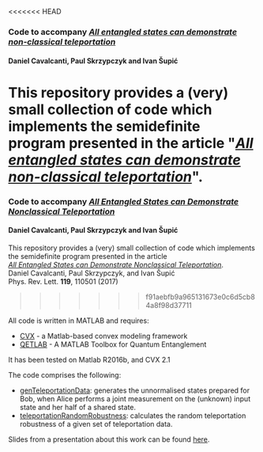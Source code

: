 <<<<<<< HEAD
### Code to accompany *[All entangled states can demonstrate non-classical teleportation](https://arxiv.org/abs/1607.03249)*
#### Daniel Cavalcanti, Paul Skrzypczyk and Ivan Šupić

This repository provides a (very) small collection of code which implements the semidefinite program presented in the article "*[All entangled states can demonstrate non-classical teleportation](https://arxiv.org/abs/1607.03249)*".
=======
### Code to accompany *[All Entangled States can Demonstrate Nonclassical Teleportation](https://doi.org/10.1103/PhysRevLett.119.110501)*
#### Daniel Cavalcanti, Paul Skrzypczyk and Ivan Šupić

This repository provides a (very) small collection of code which implements the semidefinite program presented in the article  
*[All Entangled States can Demonstrate Nonclassical Teleportation](https://doi.org/10.1103/PhysRevLett.119.110501)*.  
Daniel Cavalcanti, Paul Skrzypczyk, and Ivan Šupić  
Phys. Rev. Lett. **119**, 110501 (2017)
>>>>>>> f91aebfb9a965131673e0c6d5cb84a8f98d37711

All code is written in MATLAB and requires:
- [CVX](http://cvxr.com/) - a Matlab-based convex modeling framework
- [QETLAB](http://www.qetlab.com/) - A MATLAB Toolbox for Quantum Entanglement

It has been tested on Matlab R2016b, and CVX 2.1 

The code comprises the following:

  - [genTeleportationData](https://github.com/paulskrzypczyk/nonclassicalteleportation/blob/master/genTeleportationData.m): generates the unnormalised states prepared for Bob, when Alice performs a joint measurement on the (unknown) input state and her half of a shared state.
  - [teleportationRandomRobustness](https://github.com/paulskrzypczyk/nonclassicalteleportation/blob/master/teleportationRandomRobustness.m): calculates the random teleportation robustness of a given set of teleportation data. 
  
Slides from a presentation about this work can be found [here](https://github.com/paulskrzypczyk/Talks/blob/master/Teleportation%20-%20TyQI%202017.pdf).
